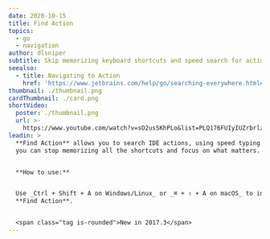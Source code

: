 ```yaml
---
date: 2020-10-15
title: Find Action
topics:
  - go
  - navigation
author: dlsniper
subtitle: Skip memorizing keyboard shortcuts and speed search for actions instead.
seealso:
  - title: Navigating to Action
    href: 'https://www.jetbrains.com/help/go/searching-everywhere.html#search_actions'
thumbnail: ./thumbnail.png
cardThumbnail: ./card.png
shortVideo:
  poster: ./thumbnail.png
  url: >-
    https://www.youtube.com/watch?v=sO2usSKhPLo&list=PLQ176FUIyIUZrbrlz4AY1V8VzBJKZyVlW&index=42
leadin: >
  **Find Action** allows you to search IDE actions, using speed typing. This way
  you can stop memorizing all the shortcuts and focus on what matters.


  **How to use:**


  Use _Ctrl + Shift + A on Windows/Linux_ or _⌘ + ⇧ + A on macOS_ to invoke the
  **Find Action**.


  <span class="tag is-rounded">New in 2017.3</span>
---
```


